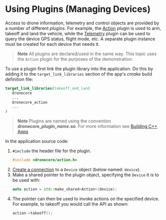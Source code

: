 # Using Plugins (Managing Devices)

Access to drone information, telemetry and control objects are provided by a number of different *plugins*. For example, the [Action](../api_reference/classdronecore_1_1_action.md) plugin is used to arm, takeoff and land the vehicle, while the [Telemetry](../guide/telemetry.md) plugin can be used to query the device GPS status, flight mode, etc. A separate plugin instance must be created for each device that needs it. 

> **Note** All plugins are declared/used in the same way. This topic uses the `Action` plugin for the purposes of the demonstration. 

To use a plugin first link the plugin library into the application. Do this by adding it to the `target_link_libraries` section of the app's *cmake* build definition file:

```cmake
target_link_libraries(takeoff_and_land
   dronecore
   ...
   dronecore_action
   ...
)
```

> **Note** Plugins are named using the convention **dronecore\__plugin\_name_.so**. For more information see [Building C++ Apps](../guide/toolchain.md)


In the application source code: 
1. `#include` the header file for the plugin. 
   ```cpp
   #include <dronecore/action.h>
   ```
1. [Create a connection](../guide/connections.md) to a `Device` object (below named: `device`).
1. Make a shared pointer to the plugin object, specifying the `Device` it is to be used with:
   ```cpp
   auto action = std::make_shared<Action>(device);
   ```
1. The pointer can then be used to invoke actions on the specified device. For example, to takeoff you would call the API as shown:
   ```cpp
   action->takeoff();
   ```
